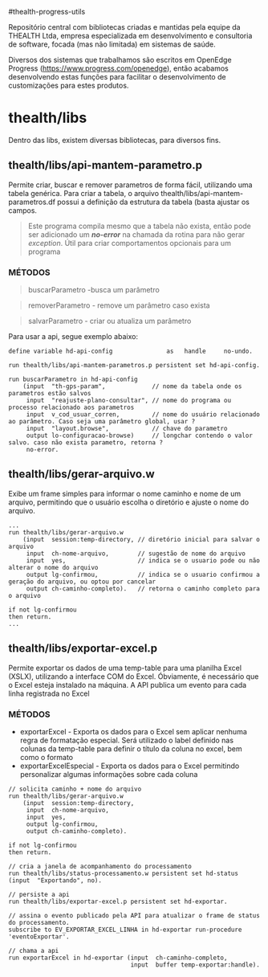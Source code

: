 #thealth-progress-utils

Repositório central com bibliotecas criadas e mantidas pela equipe da THEALTH Ltda, empresa especializada em desenvolvimento e consultoria de software, focada (mas não limitada) em sistemas de saúde.  

Diversos dos sistemas que trabalhamos são escritos em OpenEdge Progress (https://www.progress.com/openedge), então acabamos desenvolvendo estas  funções para facilitar o desenvolvimento de customizações para estes produtos.

# thealth/libs 

Dentro das libs, existem diversas bibliotecas, para diversos fins.


## thealth/libs/api-mantem-parametro.p

Permite criar, buscar e remover parametros de forma fácil, utilizando uma tabela genérica.
Para criar a tabela, o arquivo thealth/libs/api-mantem-parametros.df possui a definição da estrutura da tabela (basta ajustar os campos. 

> Este programa compila mesmo que a tabela não exista, então pode ser adicionado um ***no-error*** na chamada da rotina para não gerar *exception*. Útil para criar comportamentos opcionais para um programa

### MÉTODOS

> buscarParametro -busca um parâmetro

> removerParametro - remove um parâmetro caso exista

> salvarParametro - criar ou atualiza um parâmetro
    

Para usar a api, segue exemplo abaixo:

```
define variable hd-api-config               as   handle     no-undo.

run thealth/libs/api-mantem-parametros.p persistent set hd-api-config.
                                                              
run buscarParametro in hd-api-config 
    (input  "th-gps-param",             // nome da tabela onde os parametros estão salvos
     input  "reajuste-plano-consultar", // nome do programa ou processo relacionado aos parametros
     input  v_cod_usuar_corren,         // nome do usuário relacionado ao parâmetro. Caso seja uma parâmetro global, usar ?
     input  "layout.browse",            // chave do parametro
     output lo-configuracao-browse)     // longchar contendo o valor salvo. caso não exista parametro, retorna ?
     no-error.  
```

## thealth/libs/gerar-arquivo.w

Exibe um frame simples para informar o nome caminho e nome de um arquivo, permitindo que o usuário escolha o diretório e ajuste o nome do arquivo.

```
...
run thealth/libs/gerar-arquivo.w 
    (input  session:temp-directory, // diretório inicial para salvar o arquivo
     input  ch-nome-arquivo,        // sugestão de nome do arquivo 
     input  yes,                    // indica se o usuario pode ou não alterar o nome do arquivo
     output lg-confirmou,           // indica se o usuario confirmou a geração do arquivo, ou optou por cancelar
     output ch-caminho-completo).   // retorna o caminho completo para o arquivo 
                   
if not lg-confirmou
then return.
...
```

## thealth/libs/exportar-excel.p

Permite exportar os dados de uma temp-table para uma planilha Excel (XSLX), utilizando a interface COM do Excel. Óbviamente, é necessário que o Excel esteja instalado na máquina.
A API publica um evento para cada linha registrada no Excel

### MÉTODOS

* exportarExcel - Exporta os dados para o Excel sem aplicar nenhuma regra de formatação especial. Será utilizado o label definido nas colunas da temp-table para definir o título da coluna no excel, bem como o formato
* exportarExcelEspecial - Exporta os dados para o Excel permitindo personalizar algumas informações sobre cada coluna


```
// solicita caminho + nome do arquivo
run thealth/libs/gerar-arquivo.w 
    (input  session:temp-directory,
     input  ch-nome-arquivo,     
     input  yes,  
     output lg-confirmou,
     output ch-caminho-completo).        
                   
if not lg-confirmou
then return.         

// cria a janela de acompanhamento do processamento
run thealth/libs/status-processamento.w persistent set hd-status (input  "Exportando", no).

// persiste a api
run thealth/libs/exportar-excel.p persistent set hd-exportar.

// assina o evento publicado pela API para atualizar o frame de status do processamento.
subscribe to EV_EXPORTAR_EXCEL_LINHA in hd-exportar run-procedure 'eventoExportar'.
               
// chama a api
run exportarExcel in hd-exportar (input  ch-caminho-completo,
                                  input  buffer temp-exportar:handle).
```